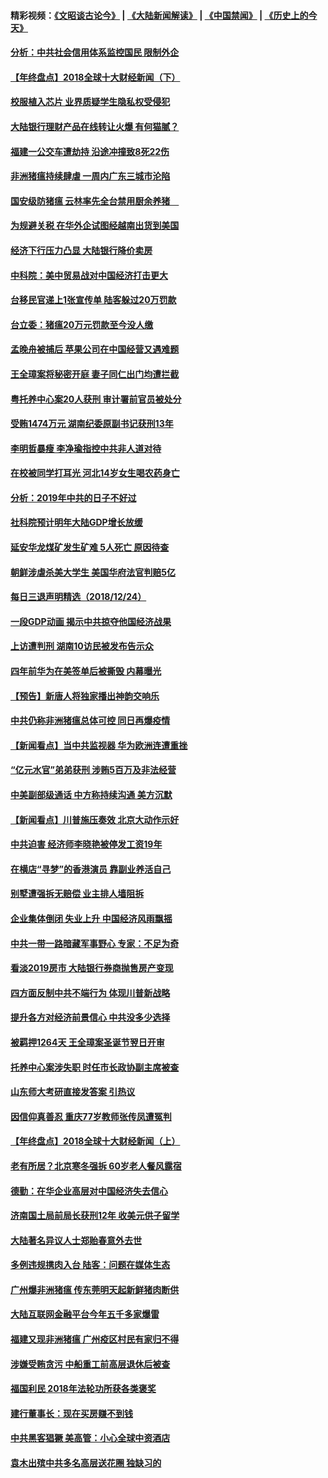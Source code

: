 #### 精彩视频：[《文昭谈古论今》](https://github.com/gfw-breaker/wenzhao/blob/master/README.md?t=12251531) | [《大陆新闻解读》](https://github.com/gfw-breaker/ntdtv-comedy/blob/master/README.md?t=12251531) | [《中国禁闻》](https://github.com/gfw-breaker/ntdtv-news/blob/master/README.md?t=12251531) | [《历史上的今天》](https://github.com/gfw-breaker/today-in-history/blob/master/README.md?t=12251531) 

#### [分析：中共社会信用体系监控国民 限制外企](../pages/nsc413/n10928781.md?t=12251531) 

#### [【年终盘点】2018全球十大财经新闻（下）](../pages/nsc413/n10918551.md?t=12251531) 


#### [校服植入芯片 业界质疑学生隐私权受侵犯](../pages/nsc413/n10931431.md?t=12251531) 

#### [大陆银行理财产品在线转让火爆 有何猫腻？](../pages/nsc413/n10931609.md?t=12251531) 

#### [福建一公交车遭劫持 沿途冲撞致8死22伤](../pages/nsc413/n10931747.md?t=12251531) 

#### [非洲猪瘟持续肆虐 一周内广东三城市沦陷](../pages/nsc413/n10931448.md?t=12251531) 

#### [国安级防猪瘟 云林率先全台禁用厨余养猪　](../pages/nsc413/n10931706.md?t=12251531) 

#### [为规避关税 在华外企试图经越南出货到美国](../pages/nsc413/n10931698.md?t=12251531) 

#### [经济下行压力凸显 大陆银行降价卖房](../pages/nsc413/n10931129.md?t=12251531) 

#### [中科院：美中贸易战对中国经济打击更大](../pages/nsc413/n10931563.md?t=12251531) 

#### [台移民官递上1张宣传单 陆客躲过20万罚款](../pages/nsc413/n10931607.md?t=12251531) 

#### [台立委：猪瘟20万元罚款至今没人缴](../pages/nsc413/n10931565.md?t=12251531) 

#### [孟晚舟被捕后 苹果公司在中国经营又遇难题](../pages/nsc413/n10931515.md?t=12251531) 

#### [王全璋案将秘密开庭 妻子同仁出门均遭拦截](../pages/nsc413/n10931289.md?t=12251531) 

#### [粤托养中心案20人获刑 审计署前官员被处分](../pages/nsc413/n10931303.md?t=12251531) 

#### [受贿1474万元 湖南纪委原副书记获刑13年](../pages/nsc413/n10931151.md?t=12251531) 

#### [李明哲暴瘦 李净瑜指控中共非人道对待](../pages/nsc413/n10931209.md?t=12251531) 

#### [在校被同学打耳光 河北14岁女生喝农药身亡](../pages/nsc413/n10931195.md?t=12251531) 

#### [分析：2019年中共的日子不好过](../pages/nsc413/n10931168.md?t=12251531) 

#### [社科院预计明年大陆GDP增长放缓](../pages/nsc413/n10930998.md?t=12251531) 

#### [延安华龙煤矿发生矿难 5人死亡 原因待查](../pages/nsc413/n10931064.md?t=12251531) 

#### [朝鲜涉虐杀美大学生 美国华府法官判赔5亿](../pages/nsc413/n10931032.md?t=12251531) 

#### [每日三退声明精选（2018/12/24）](../pages/nsc413/n10931082.md?t=12251531) 

#### [一段GDP动画 揭示中共掠夺他国经济战果](../pages/nsc413/n10930922.md?t=12251531) 

#### [上访遭判刑 湖南10访民被发布告示众](../pages/nsc413/n10930932.md?t=12251531) 

#### [四年前华为在美签单后被撕毁 内幕曝光](../pages/nsc413/n10930781.md?t=12251531) 

#### [【预告】新唐人将独家播出神韵交响乐](../pages/nsc413/n10912037.md?t=12251531) 

#### [中共仍称非洲猪瘟总体可控 同日再爆疫情](../pages/nsc413/n10930748.md?t=12251531) 

#### [【新闻看点】当中共监视器 华为欧洲连遭重挫](../pages/nsc413/n10930646.md?t=12251531) 

#### [“亿元水官”弟弟获刑 涉贿5百万及非法经营](../pages/nsc413/n10930798.md?t=12251531) 

#### [中美副部级通话 中方称持续沟通 美方沉默](../pages/nsc413/n10930456.md?t=12251531) 

#### [【新闻看点】川普施压奏效 北京大动作示好](../pages/nsc413/n10930510.md?t=12251531) 

#### [中共迫害 经济师李晓艳被停发工资19年](../pages/nsc413/n10930176.md?t=12251531) 

#### [在横店“寻梦”的香港演员 靠副业养活自己](../pages/nsc413/n10930659.md?t=12251531) 

#### [别墅遭强拆无赔偿 业主排人墙阻拆](../pages/nsc413/n10930627.md?t=12251531) 

#### [企业集体倒闭 失业上升 中国经济风雨飘摇](../pages/nsc413/n10930443.md?t=12251531) 

#### [中共一带一路暗藏军事野心 专家：不足为奇](../pages/nsc413/n10930595.md?t=12251531) 

#### [看淡2019房市 大陆银行券商抛售房产变现](../pages/nsc413/n10930539.md?t=12251531) 

#### [四方面反制中共不端行为 体现川普新战略](../pages/nsc413/n10930171.md?t=12251531) 

#### [提升各方对经济前景信心 中共没多少选择](../pages/nsc413/n10930457.md?t=12251531) 

#### [被羁押1264天 王全璋案圣诞节翌日开审](../pages/nsc413/n10930430.md?t=12251531) 

#### [托养中心案涉失职 时任市长政协副主席被查](../pages/nsc413/n10930098.md?t=12251531) 

#### [山东师大考研直接发答案 引热议](../pages/nsc413/n10930444.md?t=12251531) 

#### [因信仰真善忍 重庆77岁教师张传凤遭冤判](../pages/nsc413/n10930080.md?t=12251531) 

#### [【年终盘点】2018全球十大财经新闻（上）](../pages/nsc413/n10907371.md?t=12251531) 

#### [老有所居？北京寒冬强拆 60岁老人餐风露宿](../pages/nsc413/n10930165.md?t=12251531) 

#### [德勤：在华企业高层对中国经济失去信心](../pages/nsc413/n10929872.md?t=12251531) 

#### [济南国土局前局长获刑12年 收美元供子留学](../pages/nsc413/n10930044.md?t=12251531) 

#### [大陆著名异议人士郑贻春意外去世](../pages/nsc413/n10929938.md?t=12251531) 


#### [多例违规携肉入台 陆客：问题在媒体生态](../pages/nsc413/n10930058.md?t=12251531) 

#### [广州爆非洲猪瘟 传东莞明天起新鲜猪肉断供](../pages/nsc413/n10929876.md?t=12251531) 

#### [大陆互联网金融平台今年五千多家爆雷](../pages/nsc413/n10929352.md?t=12251531) 

#### [福建又现非洲猪瘟 广州疫区村民有家归不得](../pages/nsc413/n10929511.md?t=12251531) 

#### [涉嫌受贿贪污 中船重工前高层退休后被查](../pages/nsc413/n10929300.md?t=12251531) 

#### [福国利民 2018年法轮功所获各类褒奖](../pages/nsc413/n10921963.md?t=12251531) 

#### [建行董事长：现在买房赚不到钱](../pages/nsc413/n10929292.md?t=12251531) 

#### [中共黑客猖獗 美高管：小心全球中资酒店](../pages/nsc413/n10929251.md?t=12251531) 

#### [袁木出殡中共多名高层送花圈 独缺习的](../pages/nsc413/n10929203.md?t=12251531) 

